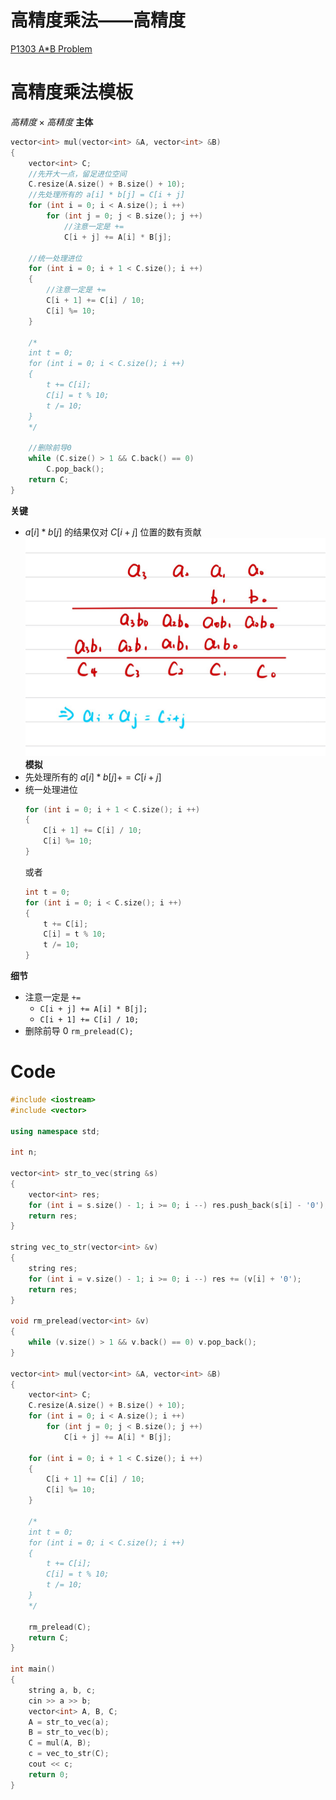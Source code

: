# 高精度乘法——高精度
[P1303 A*B Problem](https://www.luogu.com.cn/problem/P1303)

# 高精度乘法模板
$高精度 \times  高精度$
**主体**
```cpp
vector<int> mul(vector<int> &A, vector<int> &B)
{
    vector<int> C;
    //先开大一点，留足进位空间
    C.resize(A.size() + B.size() + 10);
    //先处理所有的 a[i] * b[j] = C[i + j]
    for (int i = 0; i < A.size(); i ++)
        for (int j = 0; j < B.size(); j ++)
            //注意一定是 +=
            C[i + j] += A[i] * B[j];
    
    //统一处理进位
    for (int i = 0; i + 1 < C.size(); i ++)
    {
        //注意一定是 +=
        C[i + 1] += C[i] / 10;
        C[i] %= 10;
    }
    
    /*
    int t = 0;
    for (int i = 0; i < C.size(); i ++)
    {
        t += C[i];
        C[i] = t % 10;
        t /= 10;
    }
    */
    
    //删除前导0
    while (C.size() > 1 && C.back() == 0) 
        C.pop_back();
    return C;
}
```
**关键**
- $a[i]*b[j]$ 的结果仅对 $C[i + j]$ 位置的数有贡献
  ![](media/16572758454633.jpg)
**模拟**
- 先处理所有的 $a[i]*b[j]+=C[i + j]$
- 统一处理进位 
  ```cpp
  for (int i = 0; i + 1 < C.size(); i ++)
  {
      C[i + 1] += C[i] / 10;
      C[i] %= 10;
  }
  ```
  或者
  ```cpp
  int t = 0;
  for (int i = 0; i < C.size(); i ++)
  {
      t += C[i];
      C[i] = t % 10;
      t /= 10;
  }
  ```
**细节**
- 注意一定是 `+=`
  - `C[i + j] += A[i] * B[j];`
  - `C[i + 1] += C[i] / 10;`
- 删除前导 $0$
  `rm_prelead(C);`
  
# Code
```cpp
#include <iostream>
#include <vector>

using namespace std;

int n;

vector<int> str_to_vec(string &s)
{
    vector<int> res;
    for (int i = s.size() - 1; i >= 0; i --) res.push_back(s[i] - '0');
    return res;
}

string vec_to_str(vector<int> &v)
{
    string res;
    for (int i = v.size() - 1; i >= 0; i --) res += (v[i] + '0');
    return res;
}

void rm_prelead(vector<int> &v)
{
    while (v.size() > 1 && v.back() == 0) v.pop_back();
}

vector<int> mul(vector<int> &A, vector<int> &B)
{
    vector<int> C;
    C.resize(A.size() + B.size() + 10);
    for (int i = 0; i < A.size(); i ++)
        for (int j = 0; j < B.size(); j ++)
            C[i + j] += A[i] * B[j];

    for (int i = 0; i + 1 < C.size(); i ++)
    {
        C[i + 1] += C[i] / 10;
        C[i] %= 10;
    }
    
    /*
    int t = 0;
    for (int i = 0; i < C.size(); i ++)
    {
        t += C[i];
        C[i] = t % 10;
        t /= 10;
    }
    */

    rm_prelead(C);
    return C;
}

int main()
{
    string a, b, c;
    cin >> a >> b;
    vector<int> A, B, C;
    A = str_to_vec(a);
    B = str_to_vec(b);
    C = mul(A, B);
    c = vec_to_str(C);
    cout << c;
    return 0;
}
```